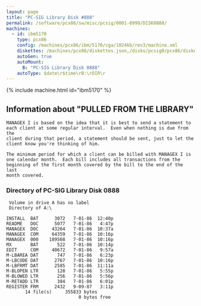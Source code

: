 ```yaml
---
layout: page
title: "PC-SIG Library Disk #888"
permalink: /software/pcx86/sw/misc/pcsig/0001-0999/DISK0888/
machines:
  - id: ibm5170
    type: pcx86
    config: /machines/pcx86/ibm/5170/cga/1024kb/rev3/machine.xml
    diskettes: /machines/pcx86/diskettes.json,/disks/pcsig0/pcx86/diskettes.json
    autoGen: true
    autoMount:
      B: "PC-SIG Library Disk 0888"
    autoType: $date\r$time\rB:\rDIR\r
---
```


{% include machine.html id="ibm5170" %}

## Information about "PULLED FROM THE LIBRARY"

    MANAGEX I is based on the idea that it is best to send a statement to
    each client at some regular interval.  Even when nothing is due from the
    client during that period, a statement should be sent, just to let the
    client know you're thinking of him.
    
    The minimum period for which a client can be billed with MANAGEX I is
    one calendar month.  Each bill includes all transactions from the
    beginning of the first month covered by the bill to the end of the last
    month covered.

### Directory of PC-SIG Library Disk 0888

     Volume in drive A has no label
     Directory of A:\

    INSTALL  BAT      3072   7-01-86  12:40p
    README   DOC      5077   7-01-86   4:47p
    MANAGEX  DOC     43264   7-01-86  10:37a
    MANAGEX  COM     64359   7-01-86  10:16p
    MANAGEX  000    189568   7-01-86  10:16p
    MX       BAT       522   7-01-86  10:14p
    EDIT     COM     40672   7-01-86   9:57a
    M-LBAREA DAT       747   7-01-86   6:23p
    M-LBCODE DAT      2767   7-01-86  10:16p
    M-LBFRMT DAT      2585   7-01-86  11:11a
    M-BLOPEN LTR       128   7-01-86   5:55p
    M-BLOWED LTR       256   7-01-86   5:56p
    M-RETADD LTR       384   7-01-86   6:01p
    REGISTER FRM      2432   9-09-87   3:11p
           14 file(s)     355833 bytes
                               0 bytes free
